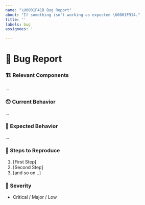 ```yaml
---
name: "\U0001F41B Bug Report"
about: "If something isn't working as expected \U0001F914."
title: ''
labels: bug
assignees: ''

---
```


<!--
  Thanks for reporting an issue 😄  to `react-building-blocks`!
  Before you submit, please search open / closed issues before submitting, since someone else might
  have asked the same thing before.
  -->

# 🐛 Bug Report

### 🏗 Relevant Components

<!---
  Please mention which components are related to your issue.
  -->

...

### 😯 Current Behavior

<!---
  Tell us what happens instead of the expected behavior. Please include the relevant error if there
  is one.
  -->

...

### 🤔 Expected Behavior

<!---
  Tell us what should happen. You can also provide a suggested solution if you'd like.
  -->

...

### 👣 Steps to Reproduce

<!---
  Please add an easy way to reproduce it.
  -->

 1. [First Step]
 2. [Second Step]
 3. [and so on...]

### 👀 Severity

<!---
  Try to reflect how sever the issue is in general. Pick the most relevant one.
  -->

- Critical / Major / Low